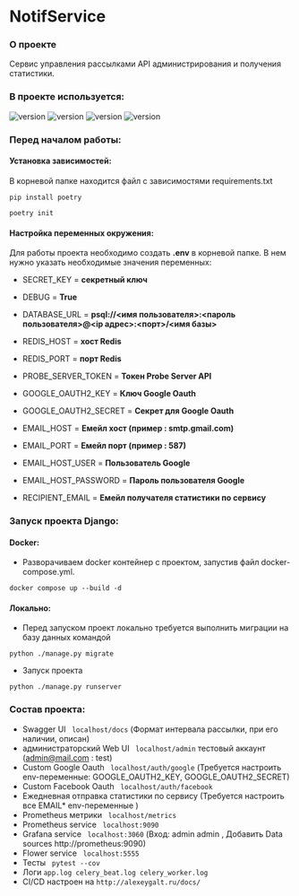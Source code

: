 # NotifService

### О проекте
Cервис управления рассылками API администрирования и получения статистики.

### В проекте используется:

![version](https://img.shields.io/badge/Python-3776AB?style=for-the-badge&logo=python&logoColor=white)
![version](https://img.shields.io/badge/Django-092E20?style=for-the-badge&logo=django&logoColor=white)
![version](https://img.shields.io/badge/PostgreSQL-316192?style=for-the-badge&logo=postgresql&logoColor=white)
![version](https://img.shields.io/badge/redis-%23DD0031.svg?&style=for-the-badge&logo=redis&logoColor=white)


### Перед началом работы:

#### Установка зависимостей:

В корневой папке находится файл с зависимостями requirements.txt
```shell
pip install poetry
```
```shell
poetry init
```


#### Настройка переменных окружения:

Для работы проекта необходимо создать **.env** в корневой папке.
В нем нужно указать необходимые значения переменных:

* SECRET_KEY = **секретный ключ**
* DEBUG = **True**
* DATABASE_URL = **psql://<имя пользователя>:<пароль пользователя>@<ip адрес>:<порт>/<имя базы>**
* REDIS_HOST = **хост Redis**
* REDIS_PORT = **порт Redis**

* PROBE_SERVER_TOKEN = **Токен Probe Server API**

* GOOGLE_OAUTH2_KEY = **Ключ  Google Oauth**
* GOOGLE_OAUTH2_SECRET = **Секрет для Google Oauth**

* EMAIL_HOST = **Емейл хост (пример : smtp.gmail.com)**
* EMAIL_PORT = **Емейл порт (пример : 587)**
* EMAIL_HOST_USER = **Пользователь Google**
* EMAIL_HOST_PASSWORD = **Пароль пользователя Google**
* RECIPIENT_EMAIL = **Емейл получателя статистики по сервису**




### Запуск проекта Django:

#### Docker:
* Разворачиваем docker контейнер с проектом, запустив файл docker-compose.yml.

```shell
docker compose up --build -d
```
#### Локально:
* Перед запуском проект локально требуется выполнить миграции на базу данных командой

```shell
python ./manage.py migrate
```
* Запуск проекта

```shell
python ./manage.py runserver
```


### Состав проекта:
* Swagger UI ``` localhost/docs``` (Формат интервала рассылки, при его наличии, описан)
* администраторский Web UI ``` localhost/admin``` тестовый аккаунт (admin@mail.com : test)
* Custom Google Oauth ``` localhost/auth/google``` (Требуется настроить env-переменные: GOOGLE_OAUTH2_KEY, GOOGLE_OAUTH2_SECRET)
* Custom Facebook Oauth ``` localhost/auth/facebook```
* Ежедневная отправка статистики по сервису (Требуется настроить все EMAIL* env-переменные )
* Prometheus метрики  ``` localhost/metrics``` 
* Prometheus service  ``` localhost:9090``` 
* Grafana service ``` localhost:3060```  (Вход: admin admin , Добавить Data sources http://prometheus:9090)
* Flower service ``` localhost:5555``` 
* Тесты ``` pytest --cov``` 
* Логи  ```app.log celery_beat.log celery_worker.log``` 
* CI/CD настроен на   ```http://alexeygalt.ru/docs/``` 
